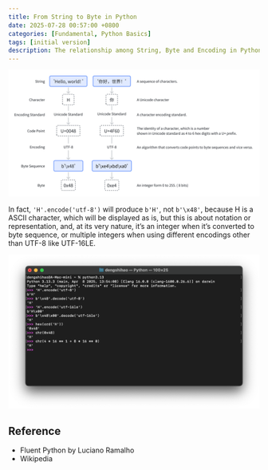 ```yaml
---
title: From String to Byte in Python
date: 2025-07-28 00:57:00 +0800
categories: [Fundamental, Python Basics]
tags: [initial version]
description: The relationship among String, Byte and Encoding in Python.
---
```


![](/assets/img/from-string-to-byte-in-python-1.png)

In fact, `'H'.encode('utf-8')` will produce `b'H'`, not `b'\x48'`, because H is a ASCII character, which will be displayed as is, but this is about notation or representation, and, at its very nature, it’s an integer when it’s converted to byte sequence, or multiple integers when using different encodings other than UTF-8 like UTF-16LE. 

![](/assets/img/from-string-to-byte-in-python-2.png)

## Reference

* Fluent Python by Luciano Ramalho
* Wikipedia
